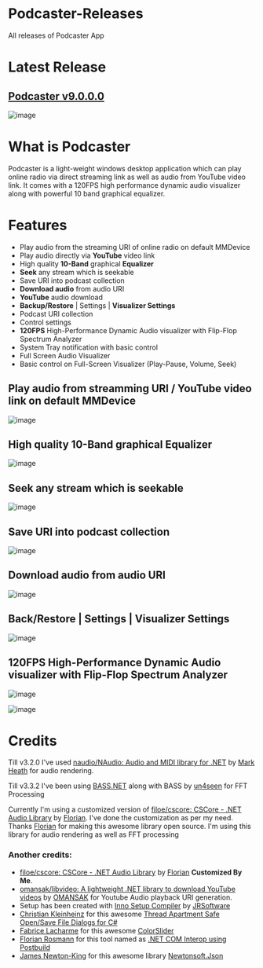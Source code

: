 # Podcaster-Releases
All releases of Podcaster App

# Latest Release
## [Podcaster v9.0.0.0](https://github.com/sajeebchandan/Podcaster-Releases/releases/tag/9.0.0.0)

![image](https://user-images.githubusercontent.com/34353160/86520870-1d441280-be6b-11ea-9b7e-54e17a32edce.png)

# What is Podcaster
Podcaster is a light-weight windows desktop application which can play online radio via direct streaming link as well as audio from YouTube video link. It comes with a 120FPS high performance dynamic audio visualizer along with powerful 10 band graphical equalizer.

# Features
* Play audio from the streaming URI of online radio on default MMDevice
* Play audio directly via **YouTube** video link
* High quality **10-Band** graphical **Equalizer**
* **Seek** any stream which is seekable
* Save URI into podcast collection
* **Download audio** from audio URI
* **YouTube** audio download
* **Backup/Restore** | Settings | **Visualizer Settings**
* Podcast URI collection
* Control settings
* **120FPS** High-Performance Dynamic Audio visualizer with Flip-Flop Spectrum Analyzer
* System Tray notification with basic control
* Full Screen Audio Visualizer
* Basic control on Full-Screen Visualizer (Play-Pause, Volume, Seek)

## Play audio from streamming URI / YouTube video link on default MMDevice
![image](https://user-images.githubusercontent.com/34353160/85793160-694dd380-b756-11ea-9cae-d7781b600fee.png)

## High quality 10-Band graphical Equalizer
![image](https://user-images.githubusercontent.com/34353160/86542093-192ff780-bf34-11ea-8178-0d35f6e36b9b.png)

## Seek any stream which is seekable
![image](https://user-images.githubusercontent.com/34353160/86032857-d06ecf00-ba59-11ea-85a7-07277eda24d5.png)

## Save URI into podcast collection
![image](https://user-images.githubusercontent.com/34353160/85793383-c184d580-b756-11ea-9a8a-e963163b4ad4.png)

## Download audio from audio URI
![image](https://user-images.githubusercontent.com/34353160/85956045-95f72a80-b9a4-11ea-8ddb-ad8c78271cd9.png)

## Back/Restore | Settings | Visualizer Settings
![image](https://user-images.githubusercontent.com/34353160/86968932-c140fd00-c18e-11ea-8a12-8437049a140c.png)

## 120FPS High-Performance Dynamic Audio visualizer with Flip-Flop Spectrum Analyzer
![image](https://user-images.githubusercontent.com/34353160/86520886-511f3800-be6b-11ea-8457-352befd5a326.png)

![image](https://user-images.githubusercontent.com/34353160/86520917-b1ae7500-be6b-11ea-8286-2a8add863729.png)

# Credits

Till v3.2.0 I've used [naudio/NAudio: Audio and MIDI library for .NET](https://github.com/naudio/NAudio) by [Mark Heath](https://github.com/markheath) for audio rendering.

Till v3.3.2 I've been using [BASS.NET](http://bass.radio42.com/) along with BASS by [un4seen](http://www.un4seen.com/) for FFT Processing

Currently I'm using a customized version of [filoe/cscore: CSCore - .NET Audio Library](https://github.com/filoe/cscore) by [Florian](https://github.com/filoe).
I've done the customization as per my need. Thanks [Florian](https://github.com/filoe) for making this awesome library open source.
I'm using this library for audio rendering as well as FFT processing


### Another credits:
* [filoe/cscore: CSCore - .NET Audio Library](https://github.com/filoe/cscore) by [Florian](https://github.com/filoe) **Customized By Me**.
* [omansak/libvideo: A lightweight .NET library to download YouTube videos](https://github.com/omansak/libvideo) by [OMANSAK](https://github.com/omansak) for Youtube Audio playback URI generation.
* Setup has been created with [Inno Setup Compiler](https://github.com/jrsoftware/issrc) by [JRSoftware](https://github.com/jrsoftware)
* [Christian Kleinheinz](https://www.codeproject.com/script/Membership/View.aspx?mid=771630) for this awesome [Thread Apartment Safe Open/Save File Dialogs for C#](https://www.codeproject.com/Articles/841702/Thread-Apartment-Safe-Open-Save-File-Dialogs-for-C)
* [Fabrice Lacharme](https://www.codeproject.com/script/Membership/View.aspx?mid=10642189) for this awesome [ColorSlider](https://github.com/fabricelacharme/ColorSlider)
* [Florian Rosmann](https://www.codeproject.com/script/Membership/View.aspx?mid=10097376) for this tool named as [.NET COM Interop using Postbuild](https://www.codeproject.com/Articles/644130/NET-COM-Interop-using-Postbuild)
* [James Newton-King](https://github.com/JamesNK) for this awesome library [Newtonsoft.Json](https://github.com/JamesNK/Newtonsoft.Json)
